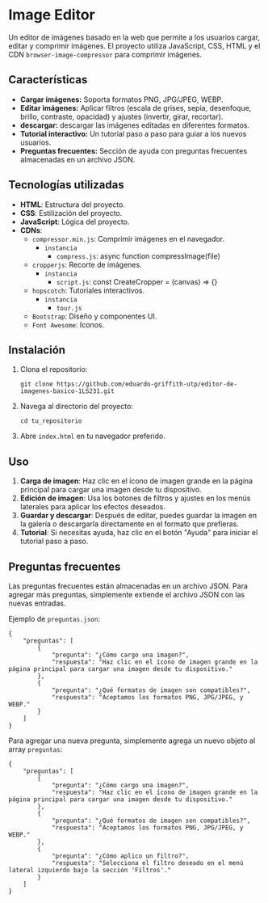 # Image Editor

Un editor de imágenes basado en la web que permite a los usuarios cargar, editar y comprimir imágenes. El proyecto utiliza JavaScript, CSS, HTML y el CDN `browser-image-compressor` para comprimir imágenes.

## Características

- **Cargar imágenes:** Soporta formatos PNG, JPG/JPEG, WEBP.
- **Editar imágenes:** Aplicar filtros (escala de grises, sepia, desenfoque, brillo, contraste, opacidad) y ajustes (invertir, girar, recortar).
- **descargar:** descargar las imágenes editadas en diferentes formatos.
- **Tutorial interactivo:** Un tutorial paso a paso para guiar a los nuevos usuarios.
- **Preguntas frecuentes:** Sección de ayuda con preguntas frecuentes almacenadas en un archivo JSON.

## Tecnologías utilizadas

- **HTML**: Estructura del proyecto.
- **CSS**: Estilización del proyecto.
- **JavaScript**: Lógica del proyecto.
- **CDNs**: 
  - `compressor.min.js`: Comprimir imágenes en el navegador.
      - `instancia`
         - `compress.js`: async function compressImage(file)
  - `cropperjs`: Recorte de imágenes.
    - `instancia`
      - `script.js`: const CreateCropper = (canvas) => {}
  - `hopscotch`: Tutoriales interactivos.
    - `instancia`
      - `tour.js`
  - `Bootstrap`: Diseño y componentes UI.
  - `Font Awesome`: Iconos.

## Instalación

<ol>
  <li>Clona el repositorio:
    <pre><code>git clone https://github.com/eduardo-griffith-utp/editor-de-imagenes-basico-1LS231.git</code></pre>
  </li>
  <li>Navega al directorio del proyecto:
    <pre><code>cd tu_repositorio</code></pre>
  </li>
  <li>Abre <code>index.html</code> en tu navegador preferido.</li>
</ol>

<h2>Uso</h2>

<ol>
  <li><strong>Carga de imagen</strong>: Haz clic en el ícono de imagen grande en la página principal para cargar una imagen desde tu dispositivo.</li>
  <li><strong>Edición de imagen</strong>: Usa los botones de filtros y ajustes en los menús laterales para aplicar los efectos deseados.</li>
  <li><strong>Guardar y descargar</strong>: Después de editar, puedes guardar la imagen en la galería o descargarla directamente en el formato que prefieras.</li>
  <li><strong>Tutorial</strong>: Si necesitas ayuda, haz clic en el botón "Ayuda" para iniciar el tutorial paso a paso.</li>
</ol>

<h2>Preguntas frecuentes</h2>

<p>Las preguntas frecuentes están almacenadas en un archivo JSON. Para agregar más preguntas, simplemente extiende el archivo JSON con las nuevas entradas.</p>

<p>Ejemplo de <code>preguntas.json</code>:</p>

<pre><code>{
    "preguntas": [
        {
            "pregunta": "¿Cómo cargo una imagen?",
            "respuesta": "Haz clic en el ícono de imagen grande en la página principal para cargar una imagen desde tu dispositivo."
        },
        {
            "pregunta": "¿Qué formatos de imagen son compatibles?",
            "respuesta": "Aceptamos los formatos PNG, JPG/JPEG, y WEBP."
        }
    ]
}
</code></pre>

<p>Para agregar una nueva pregunta, simplemente agrega un nuevo objeto al array <code>preguntas</code>:</p>

<pre><code>{
    "preguntas": [
        {
            "pregunta": "¿Cómo cargo una imagen?",
            "respuesta": "Haz clic en el ícono de imagen grande en la página principal para cargar una imagen desde tu dispositivo."
        },
        {
            "pregunta": "¿Qué formatos de imagen son compatibles?",
            "respuesta": "Aceptamos los formatos PNG, JPG/JPEG, y WEBP."
        },
        {
            "pregunta": "¿Cómo aplico un filtro?",
            "respuesta": "Selecciona el filtro deseado en el menú lateral izquierdo bajo la sección 'Filtros'."
        }
    ]
}
</code></pre>

